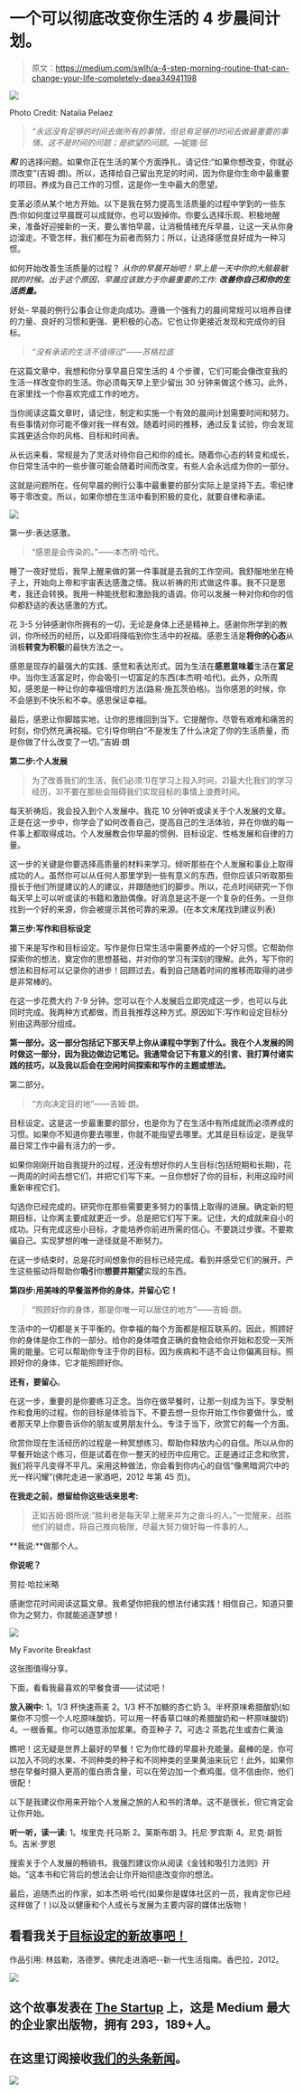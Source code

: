 # 一个可以彻底改变你生活的 4 步晨间计划。

> 原文：<https://medium.com/swlh/a-4-step-morning-routine-that-can-change-your-life-completely-daea34941198>

![](img/80ffcf354fa64cf45c9ca8d4fcb0029a.png)

Photo Credit: Natalia Pelaez

> *“永远没有足够的时间去做所有的事情，但总有足够的时间去做最重要的事情。这不是时间的问题；是欲望的问题*。—妮娜·邱

***和*** 的选择问题。如果你正在生活的某个方面挣扎，请记住:“如果你想改变，你就必须改变”(吉姆·朗)。所以，选择给自己留出充足的时间，因为你是你生命中最重要的项目。养成为自己工作的习惯，这是你一生中最大的愿望。

变革必须从某个地方开始。以下是我在努力提高生活质量的过程中学到的一些东西:你如何度过早晨既可以成就你，也可以毁掉你。你要么选择乐观、积极地醒来，准备好迎接新的一天，要么害怕早晨，让消极情绪充斥早晨，让这一天从你身边溜走。不管怎样，我们都在为前者而努力；所以，让选择感觉良好成为一种习惯。

如何开始改善生活质量的过程？ *从你的早晨开始吧！早上是一天中你的大脑最敏锐的时候。出于这个原因，早晨应该致力于你最重要的工作: ***改善你自己和你的生活质量。****

好处- 早晨的例行公事会让你走向成功。遵循一个强有力的晨间常规可以培养自律的力量、良好的习惯和更强、更积极的心态。它也让你更接近发现和完成你的目标。

> *“没有承诺的生活不值得过”——苏格拉底*

在这篇文章中，我想和你分享早晨日常生活的 4 个步骤，它们可能会像改变我的生活一样改变你的生活。你必须每天早上至少留出 30 分钟来做这个练习。此外，在家里找一个你喜欢完成工作的地方。

当你阅读这篇文章时，请记住，制定和实施一个有效的晨间计划需要时间和努力。有些事情对你可能不像对我一样有效。随着时间的推移，通过反复试验，你会发现实践更适合你的风格、目标和时间表。

从长远来看，常规是为了灵活对待你自己和你的成长。随着你心态的转变和成长，你日常生活中的一些步骤可能会随着时间而改变。有些人会永远成为你的一部分。

这就是问题所在。任何早晨的例行公事中最重要的部分实际上是坚持下去。零纪律等于零改变。所以，如果你想在生活中看到积极的变化，就要自律和承诺。

![](img/ac2f656c4895ae43355d4ef9857e0a2f.png)

第一步:表达感激。

> “感恩是会传染的。”——本杰明·哈代。

睡了一夜好觉后，我早上醒来做的第一件事就是去我的工作空间。我舒服地坐在椅子上，开始向上帝和宇宙表达感激之情。我以祈祷的形式做这件事。我不只是思考，我还会转换。我用一种能抚慰和激励我的语调。你可以发展一种对你和你的信仰都舒适的表达感激的方式。

花 3-5 分钟感谢你所拥有的一切，无论是身体上还是精神上。感谢你所学到的教训，你所经历的经历，以及即将降临到你生活中的祝福。感恩生活是**将你的心态**从消极**转变为积极**的最快方法之一。

感恩是现存的最强大的实践、感觉和表达形式。因为生活在**感恩意味着**生活在**富足**中。当你生活富足时，你会吸引一切富足的东西(本杰明·哈代)。此外，众所周知，感恩是一种让你的幸福倍增的方法(路易·施瓦茨伯格)。当你感恩的时候，你不会感到不快乐和不幸。感恩保证幸福。

最后，感恩让你脚踏实地，让你的思维回到当下。它提醒你，尽管有艰难和痛苦的时刻，你仍然充满祝福。它引导你明白“不是发生了什么决定了你的生活质量，而是你做了什么改变了一切。”吉姆·朗

**第二步:个人发展**

> 为了改善我们的生活，我们必须:1)在学习上投入时间，2)最大化我们的学习经历，3)不要在那些会阻碍我们实现目标的事情上浪费时间。

每天祈祷后，我会投入到个人发展中。我花 10 分钟听或读关于个人发展的文章。正是在这一步中，你学会了如何改善自己，提高自己的生活体验，并在你做的每一件事上都取得成功。个人发展教会你早晨的惯例、目标设定、性格发展和自律的力量。

这一步的关键是你要选择高质量的材料来学习。倾听那些在个人发展和事业上取得成功的人。虽然你可以从任何人那里学到一些有意义的东西，但你应该只听取那些擅长于他们所提建议的人的建议，并跟随他们的脚步。所以，花点时间研究一下你每天早上可以听或读的书籍和激励偶像。好消息是这不是一个复杂的任务。一旦你找到一个好的来源，你会被提示其他可靠的来源。(在本文末尾找到建议列表)

**第三步:写作和目标设定**

接下来是写作和目标设定。写作是你日常生活中需要养成的一个好习惯。它帮助你探索你的想法，奠定你的思想基础，并对你的学习有深刻的理解。此外，写下你的想法和目标可以记录你的进步！回顾过去，看到自己随着时间的推移而取得的进步是非常棒的。

在这一步花费大约 7-9 分钟。您可以在个人发展后立即完成这一步，也可以与此同时完成。我两种方式都做，而且我推荐这种方式。原因如下:写作和设定目标分别由这两部分组成。

**第一部分。这一部分包括记下那天早上你从课程中学到了什么。我在个人发展的同时做这一部分，因为我边做边记笔记。我通常会记下有意义的引言、我打算付诸实践的技巧，以及我以后会在空闲时间探索和写作的主题或想法。**

第二部分。

> “方向决定目的地”——吉姆·朗。

目标设定。这是这一步最重要的部分，也是你为了在生活中有所成就而必须养成的习惯。如果你不知道你要去哪里，你就不能指望去哪里。尤其是目标设定，是我早晨日常工作中最有活力的一步。

如果你刚刚开始自我提升的过程，还没有想好你的人生目标(包括短期和长期)，花一两周的时间去想它们，并把它们写下来。一旦你想好了你的目标，利用这段时间重新审视它们。

勾选你已经完成的。研究你在那些需要更多努力的事情上取得的进展。确定新的短期目标，让你离主要成就更近一步。总是把它们写下来。记住，大的成就来自小的成功。只有完成这些小目标，才能培养你前进所需的信心。不要跳过步骤。不要欺骗自己。实现梦想的唯一途径就是不断努力。

在这一步结束时，总是花时间想象你的目标已经完成。看到并感受它们的展开。产生这些振动将帮助你**吸引**你**想要并期望**实现的东西。

**第四步:用美味的早餐滋养你的身体，并留心它！**

> “照顾好你的身体，那是你唯一可以居住的地方”——吉姆·朗。

生活中的一切都是关于平衡的。你幸福的每个方面都是相互联系的。因此，照顾好你的身体是你工作的一部分。给你的身体喂食正确的食物会给你开始和忍受一天所需的能量。它可以帮助你专注于你的目标，因为疾病和不适不会让你偏离目标。照顾好你的身体，它才能照顾好你。

**还有，要留心**。

在这一步，重要的是你要练习正念。当你在做早餐时，让那一刻成为当下。享受制作和食用的过程。你的目标是体验当下。不要去想一旦你开始工作你要做什么，或者那天早上你要告诉你的朋友或男朋友什么。专注于当下，欣赏它的每一个方面。

欣赏你现在生活经历的过程是一种冥想练习，帮助你释放内心的自信。所以从你的早餐开始这个练习，但是试着在你一整天的经历中应用它。正是通过正念和欣赏，我们将平凡变得不平凡。采用这种做法，你会看到你内心的自信“像黑暗洞穴中的光一样闪耀”(佛陀走进一家酒吧，2012 年第 45 页)。

**在我走之前，想留给你这些话来思考:**

> 正如吉姆·朗所说:“胜利者是每天早上醒来并为之奋斗的人。”一觉醒来，战胜他们的疑虑，将自己推向极限，尽最大努力做好每一件事的人。

**我说:**做那个人。

**你说呢？**

劳拉·哈拉米略

感谢您花时间阅读这篇文章。我希望你把我的想法付诸实践！相信自己，知道只要你为之努力，你就能追逐梦想！

![](img/0cdef0931d6f93f0f9f8d289ccd92221.png)

My Favorite Breakfast

这张图值得分享。

下面，看看我最喜欢的早餐食谱——试试吧！

**放入碗中:**
1。1/3 杯快速燕麦
2。1/3 杯不加糖的杏仁奶
3。半杯原味希腊酸奶(如果你不习惯一个人吃原味酸奶，可以用一杯香草口味的希腊酸奶和一杯原味酸奶)
4。一根香蕉。你可以随意添加浆果。奇亚种子
7。可选:2 茶匙花生或杏仁黄油

瞧吧！这无疑是世界上最好的早餐！它为你忙碌的早晨补充能量。最棒的是，你可以加入不同的水果、不同种类的种子和不同种类的坚果黄油来玩它！此外，如果你想在早餐时摄入更高的蛋白质含量，可以在旁边加一个煮鸡蛋。信不信由你，他们很配！

以下是我建议你用来开始个人发展之旅的人和书的清单。这不是很长，但它肯定会让你开始。

**听一听，读一读:**
1。埃里克·托马斯
2。莱斯布朗
3。托尼·罗宾斯 4。尼克·胡哲
5。吉米·罗恩

搜索关于个人发展的畅销书。我强烈建议你从阅读《金钱和吸引力法则》开始。“这本书和它背后的想法会让你开始彻底改变你的想法。

最后，追随杰出的作家，如本杰明·哈代(如果你是媒体社区的一员，我肯定你已经这样做了！)以及以健康和个人成长与发展为主要内容的媒体出版物！

## 看看我关于[目标设定的新故事吧！](/@laurajaramillo002/accomplish-your-goals-by-following-this-4-simple-steps-9b33470f6d11)

作品引用:
林兹勒，洛德罗。佛陀走进酒吧--新一代生活指南。香巴拉，2012。

![](img/731acf26f5d44fdc58d99a6388fe935d.png)

## 这个故事发表在 [The Startup](https://medium.com/swlh) 上，这是 Medium 最大的企业家出版物，拥有 293，189+人。

## 在这里订阅接收[我们的头条新闻](http://growthsupply.com/the-startup-newsletter/)。

![](img/731acf26f5d44fdc58d99a6388fe935d.png)